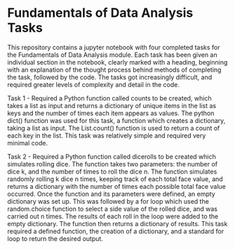 # Fundamentals of Data Analysis Tasks


This repository contains a jupyter notebook with four completed tasks for the Fundamentals of Data Analysis module. Each task has been given an individual section in the notebook, clearly marked with a heading, beginning with an explanation of the thought process behind methods of completing the task, followed by the code. The tasks got increasingly difficult, and required greater levels of complexity and detail in the code. 

Task 1 - Required a Python function called counts to be created, which takes a list as input and returns a dictionary of unique items in the list as keys and the number of times each item appears as values. The python dict() function was used for this task, a function which creates a dictionary, taking a list as input. The List.count() function is used to return a count of each key in the list. This task was relatively simple and required very minimal code.

Task 2 - Required a Python function called dicerolls to be created which simulates rolling dice. The function takes two parameters: the number of dice k, and the number of times to roll the dice n. The function simulates randomly rolling k dice n times, keeping track of each total face value, and returns a dictionary with the number of times each possible total face value occurred. Once the function and its parameters were defined, an empty dictionary was set up. This was followed by a for loop which used the random.choice function to select a side value of the rolled dice, and was carried out n times. The results of each roll in the loop were added to the empty dictionary. The function then returns a dictionary of results. This task required a defined function, the creation of a dictionary, and a standard for loop to return the desired output. 
